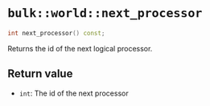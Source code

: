 # `bulk::world::next_processor`

```cpp
int next_processor() const;
```

Returns the id of the next logical processor.

## Return value

- `int`: The id of the next processor
